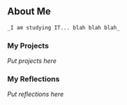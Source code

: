 ## About Me

```markdown
_I am studying IT... blah blah blah_
```

### My Projects

_Put projects here_

### My Reflections

_Put reflections here_
